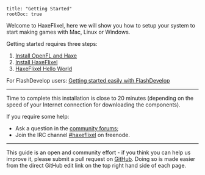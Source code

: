 ```
title: "Getting Started"
rootDoc: true
```

Welcome to HaxeFlixel, here we will show you how to setup your system to start making games with Mac, Linux or Windows.

Getting started requires three steps:

1. [Install OpenFL and Haxe](http://www.openfl.org/download/)
2. [Install HaxeFlixel](/documentation/install-haxeflixel)
3. [HaxeFlixel Hello World](/documentation/hello-world-command-line)

For FlashDevelop users: [Getting started easily with FlashDevelop](/documentation/FlashDevelop/)

----

Time to complete this installation is close to 20 minutes (depending on the speed of your Internet connection for downloading the components).

If you require some help:
 
- Ask a question in the [community forums](/forum);
- Join the IRC channel [#haxeflixel](irc://chat.freenode.net/#haxeflixel) on freenode.

----

This guide is an open and community effort - if you think you can help us improve it, please submit a pull request on 
[GitHub](https://github.com/HaxeFlixel/haxeflixel.com). Doing so is made easier from the direct GitHub edit link on 
the top right hand side of each page.
